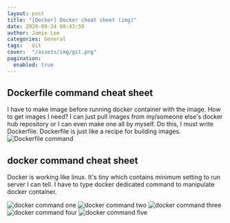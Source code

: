 ```yaml
---
layout: post
title: "[Docker] Docker cheat sheet (img)"
date: 2020-09-24 08:43:59
author: Jamie Lee
categories: General
tags:	Git
cover:  "/assets/img/git.png"
pagination:
  enabled: true
---
```



## Dockerfile command cheat sheet
I have to make image before running docker container with the image. How to get images I need?
I can just pull images from my/someone else's docker hub repository or I can even make one all by myself.
Do this, I must write Dockerfile. Dockerfile is just like a recipe for building images.
![Dockerfile command](/assets/img/docker/docker_file.jpg)




## docker command cheat sheet
Docker is working like linux. It's tiny which contains minimum setting to run server I can tell.
I have to type docker dedicated command to manipulate docker container.

![docker command one](/assets/img/docker/docker_one.jpg)
![docker command two](/assets/img/docker/docker_two.jpg)
![docker command three](/assets/img/docker/docker_three.jpg)
![docker command four](/assets/img/docker/docker_four.jpg)
![docker command five](/assets/img/docker/docker_five.jpg)
